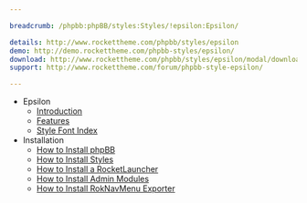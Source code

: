 ```yaml
---

breadcrumb: /phpbb:phpBB/styles:Styles/!epsilon:Epsilon/

details: http://www.rockettheme.com/phpbb/styles/epsilon
demo: http://demo.rockettheme.com/phpbb-styles/epsilon/
download: http://www.rockettheme.com/phpbb/styles/epsilon/modal/downloads
support: http://www.rockettheme.com/forum/phpbb-style-epsilon/

---
```


* Epsilon
	* [Introduction](INDEX.md#introduction)
	* [Features](INDEX.md#features)
    * [Style Font Index](../../../technical_tips/general/font_index.md)
* Installation
	* [How to Install phpBB](../../start/install.md)
	* [How to Install Styles](../../start/styles.md)
    * [How to Install a RocketLauncher](../../start/rocketlauncher.md)
	* [How to Install Admin Modules](../../start/styles.md#installing-administrative-modules)
	* [How to Install RokNavMenu Exporter](../../modules/roknavmenu.md)